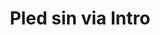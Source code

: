 ---
layout: entry
title: Pled sin via Intro
organization: SRF
usagedate: 2023-
language: de
fulltitle: Das Wort zum Sonntag Intro (2023-)
watermark: SRF 1
---
